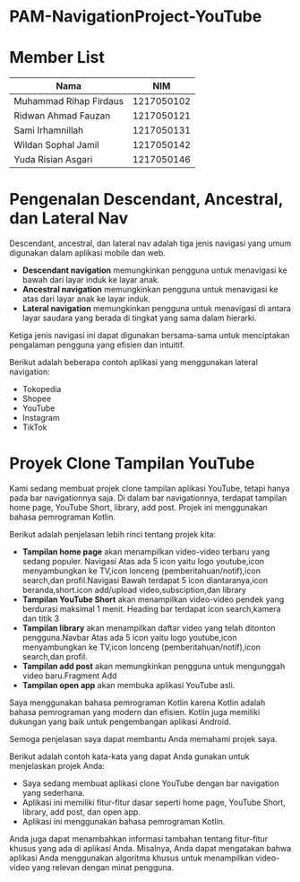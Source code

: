 # PAM-NavigationProject-YouTube

# Member List

| Nama | NIM |
|---|---|
| Muhammad Rihap Firdaus | 1217050102 |
| Ridwan Ahmad Fauzan | 1217050121 |
| Sami Irhamnillah | 1217050131 |
| Wildan Sophal Jamil | 1217050142 |
| Yuda Risian Asgari | 1217050146 |


# Pengenalan Descendant, Ancestral, dan Lateral Nav

Descendant, ancestral, dan lateral nav adalah tiga jenis navigasi yang umum digunakan dalam aplikasi mobile dan web.

* **Descendant navigation** memungkinkan pengguna untuk menavigasi ke bawah dari layar induk ke layar anak.
* **Ancestral navigation** memungkinkan pengguna untuk menavigasi ke atas dari layar anak ke layar induk.
* **Lateral navigation** memungkinkan pengguna untuk menavigasi di antara layar saudara yang berada di tingkat yang sama dalam hierarki.

Ketiga jenis navigasi ini dapat digunakan bersama-sama untuk menciptakan pengalaman pengguna yang efisien dan intuitif.

Berikut adalah beberapa contoh aplikasi yang menggunakan lateral navigation:

* Tokopedia
* Shopee
* YouTube
* Instagram
* TikTok


# Proyek Clone Tampilan YouTube

Kami sedang membuat projek clone tampilan aplikasi YouTube, tetapi hanya pada bar navigationnya saja. Di dalam bar navigationnya, terdapat tampilan home page, YouTube Short, library, add post. Projek ini menggunakan bahasa pemrograman Kotlin.

Berikut adalah penjelasan lebih rinci tentang projek kita:

* **Tampilan home page** akan menampilkan video-video terbaru yang sedang populer. Navigasi Atas ada 5 icon yaitu logo youtube,icon menyambungkan ke TV,icon lonceng (pemberitahuan/notif),icon search,dan profil.Navigasi Bawah terdapat 5 icon diantaranya,icon beranda,short.icon add/upload video,subsciption,dan library
* **Tampilan YouTube Short** akan menampilkan video-video pendek yang berdurasi maksimal 1 menit. Heading bar terdapat icon search,kamera dan titik 3
* **Tampilan library** akan menampilkan daftar video yang telah ditonton pengguna.Navbar Atas ada 5 icon yaitu logo youtube,icon menyambungkan ke TV,icon lonceng (pemberitahuan/notif),icon search,dan profil.
* **Tampilan add post** akan memungkinkan pengguna untuk mengunggah video baru.Fragment Add
* **Tampilan open app** akan membuka aplikasi YouTube asli.

Saya menggunakan bahasa pemrograman Kotlin karena Kotlin adalah bahasa pemrograman yang modern dan efisien. Kotlin juga memiliki dukungan yang baik untuk pengembangan aplikasi Android.

Semoga penjelasan saya dapat membantu Anda memahami projek saya.

Berikut adalah contoh kata-kata yang dapat Anda gunakan untuk menjelaskan projek Anda:

* Saya sedang membuat aplikasi clone YouTube dengan bar navigation yang sederhana.
* Aplikasi ini memiliki fitur-fitur dasar seperti home page, YouTube Short, library, add post, dan open app.
* Aplikasi ini menggunakan bahasa pemrograman Kotlin.

Anda juga dapat menambahkan informasi tambahan tentang fitur-fitur khusus yang ada di aplikasi Anda. Misalnya, Anda dapat mengatakan bahwa aplikasi Anda menggunakan algoritma khusus untuk menampilkan video-video yang relevan dengan minat pengguna.

